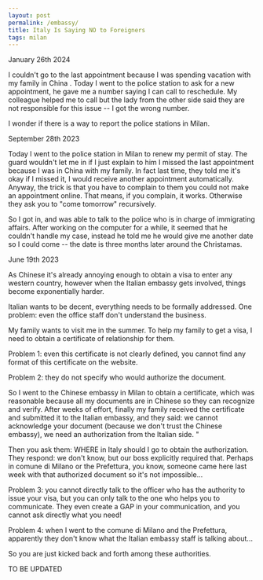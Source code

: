 ```yaml
---
layout: post  
permalink: /embassy/  
title: Italy Is Saying NO to Foreigners
tags: milan  
---
```


January 26th 2024

I couldn't go to the last appointment because I was spending vacation with my family in China . Today I went to the police station to ask for a new appointment, he gave me a number saying I can call to reschedule. My colleague helped me to call but the lady from the other side said they are not responsible for this issue -- I got the wrong number.

I wonder if there is a way to report the police stations in Milan.

September 28th 2023

Today I went to the police station in Milan to renew my permit of stay. The guard wouldn't let me in if I just explain to him I missed the last appointment because I was in China with my family. In fact last time, they told me it's okay if I missed it, I would receive another appointment automatically. Anyway, the trick is that you have to complain to them you could not make an appointment online. That means, if you complain, it works. Otherwise they ask you to "come tomorrow" recursively.

So I got in, and was able to talk to the police who is in charge of immigrating affairs. After working on the computer for a while, it seemed that he couldn't handle my case, instead he told me he would give me another date so I could come -- the date is three months later around the Christamas.


<!--more-->

June 19th 2023

As Chinese it's already annoying enough to obtain a visa to enter any western country, however when the Italian embassy gets involved, things become exponentially harder.

Italian wants to be decent, everything needs to be formally addressed. One problem: even the office staff don't understand the business.

My family wants to visit me in the summer. To help my family to get a visa, I need to obtain a certificate of relationship for them. 

Problem 1: even this certificate is not clearly defined, you cannot find any format of this certificate on the website.

Problem 2: they do not specify who would authorize the document.

So I went to the Chinese embassy in Milan to obtain a certificate, which was reasonable because all my documents are in Chinese so they can recognize and verify. After weeks of effort, finally my family received the certificate and submitted it to the Italian embassy, and they said: we cannot acknowledge your document (because we don't trust the Chinese embassy), we need an authorization from the Italian side. "

Then you ask them: WHERE in Italy should I go to obtain the authorization. They respond: we don't know, but our boss explicitly required that. Perhaps in comune di Milano or the Prefettura, you know, someone came here last week with that authorized document so it's not impossible...

Problem 3: you cannot directly talk to the officer who has the authority to issue your visa, but you can only talk to the one who helps you to communicate. They even create a GAP in your communication, and you cannot ask directly what you need!


Problem 4: when I went to the comune di Milano and the Prefettura, apparently they don't know what the Italian embassy staff is talking about...

So you are just kicked back and forth among these authorities.




TO BE UPDATED